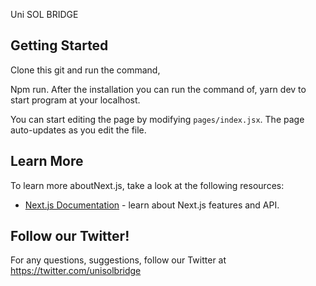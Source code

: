 Uni SOL BRIDGE

## Getting Started

Clone this git and run the command, 

Npm run.
After the installation you can run the command of, yarn dev to start program at your localhost.

You can start editing the page by modifying `pages/index.jsx`. The page auto-updates as you edit the file.


## Learn More

To learn more aboutNext.js, take a look at the following resources:

- [Next.js Documentation](https://nextjs.org/docs) - learn about Next.js features and API.


## Follow our Twitter!
For any questions, suggestions, follow our Twitter at https://twitter.com/unisolbridge

